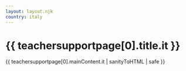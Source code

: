 ```yaml
---
layout: layout.njk
country: italy
---
```

<h1>{{ teachersupportpage[0].title.it }}</h1>
{{ teachersupportpage[0].mainContent.it | sanityToHTML | safe }}

